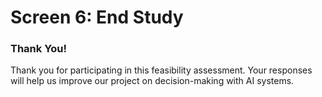 # Screen 6: End Study

### **Thank You\!**

Thank you for participating in this feasibility assessment. Your responses will help us improve our project on decision-making with AI systems.